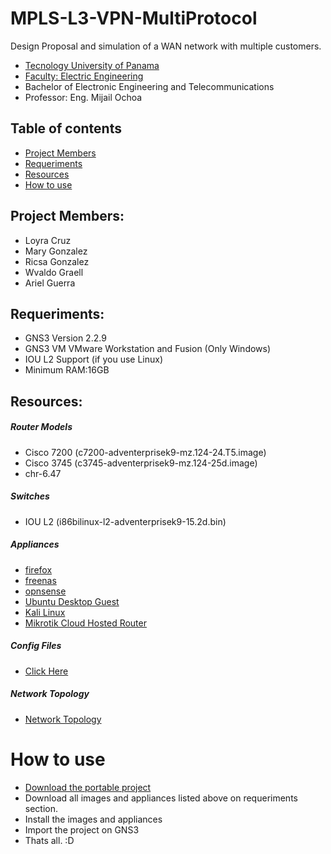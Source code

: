 # MPLS-L3-VPN-MultiProtocol
Design Proposal and simulation of a WAN network with multiple customers.

* [Tecnology University of Panama](https://www.utp.ac.pa/)
* [Faculty: Electric Engineering](http://www.fie.utp.ac.pa/)
* Bachelor of Electronic Engineering and Telecommunications
* Professor: Eng. Mijail Ochoa

## Table of contents
* [Project Members](#project-members)
* [Requeriments](#requeriments)
* [Resources](#resources)
* [How to use](#how-to-use)

## Project Members:
* Loyra Cruz
* Mary Gonzalez
* Ricsa Gonzalez
* Wvaldo Graell
* Ariel Guerra

## Requeriments:
* GNS3 Version 2.2.9
* GNS3 VM VMware Workstation and Fusion (Only Windows)
* IOU L2 Support (if you use Linux)
* Minimum RAM:16GB

## Resources:
##### Router Models
* Cisco 7200 (c7200-adventerprisek9-mz.124-24.T5.image)
* Cisco 3745 (c3745-adventerprisek9-mz.124-25d.image) 
* chr-6.47

##### Switches
* IOU L2 (i86bilinux-l2-adventerprisek9-15.2d.bin)

##### Appliances
* [firefox](https://gns3.com/marketplace/appliances/firefox-guest)
* [freenas](https://gns3.com/initiatives/freenas)
* [opnsense](https://gns3.com/initiatives/opnsense)
* [Ubuntu Desktop Guest](https://gns3.com/marketplace/appliances/ubuntu-with-gui)
* [Kali Linux](https://gns3.com/marketplace/appliances/kali-linux-2)
* [Mikrotik Cloud Hosted Router](https://gns3.com/marketplace/appliances/mikrotik-cloud-hosted-router)

##### Config Files
* [Click Here](./configs)

##### Network Topology
* [Network Topology](./images/network-topology.png)

# How to use
* [Download the portable project](https://mega.nz/file/4ckSkS4a#ph-ZcI0ZUiYCyp7f-9hIJvCFkYBMkwsB_760QwgsPNs) 
* Download all images and appliances listed above on requeriments section.
* Install the images and appliances
* Import the project on GNS3
* Thats all. :D
